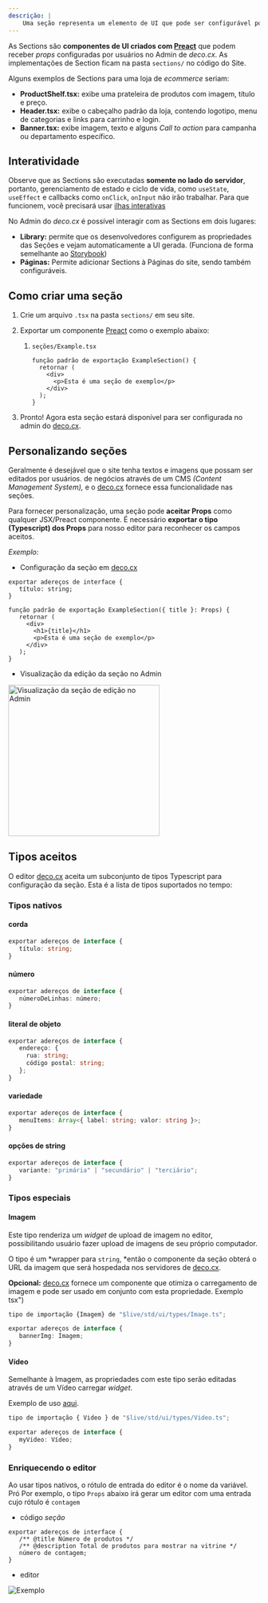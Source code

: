 ```yaml
---
descrição: |
    Uma seção representa um elemento de UI que pode ser configurável por usuários de negócio e usado em páginas.
---
```


As Sections são **componentes de UI criados com
[Preact](https://preactjs.com/)** que podem receber _props_ configuradas por
usuários no Admin de _deco.cx_. As implementações de Section ficam na pasta
`sections/` no código do Site.

Alguns exemplos de Sections para uma loja de _ecommerce_ seriam:

- **ProductShelf.tsx:** exibe uma prateleira de produtos com imagem,
  título e preço.
- **Header.tsx:** exibe o cabeçalho padrão da loja, contendo logotipo, menu de
  categorias e links para carrinho e login.
- **Banner.tsx:** exibe imagem, texto e alguns _Call to action_ para campanha ou
  departamento específico.

## Interatividade

Observe que as Sections são executadas **somente no lado do servidor**, portanto,
gerenciamento de estado e ciclo de vida, como `useState`, `useEffect` e callbacks como `onClick`,
`onInput` não irão trabalhar. Para que funcionem, você precisará usar
[ilhas interativas](https://fresh.deno.dev/docs/concepts/islands)

<!-- TODO: Criar docs sobre Islands -->

No Admin do _deco.cx_ é possível interagir com as Sections em dois lugares:

- **Library:** permite que os desenvolvedores configurem as propriedades das
  Seções e vejam automaticamente a UI gerada. (Funciona de forma semelhante ao
  [Storybook](https://storybook.js.org/))
- **Páginas:** Permite adicionar Sections à Páginas do site, sendo também
  configuráveis.

## Como criar uma seção

1. Crie um arquivo `.tsx` na pasta `sections/` em seu site.

2. Exportar um componente
   [Preact](https://preactjs.com/ "https://preactjs.com/") como o exemplo
   abaixo:

   1. `seções/Example.tsx`

      ```tsx
      função padrão de exportação ExampleSection() {
        retornar (
          <div>
            <p>Esta é uma seção de exemplo</p>
          </div>
        );
      }
      ```

3. Pronto! Agora esta seção estará disponível para ser configurada no admin do
   [deco.cx](deco.cx "deco.cx").

## Personalizando seções

Geralmente é desejável que o site tenha textos e imagens que possam ser editados
por usuários. de negócios através de um CMS _(Content Management System),_ e o
[deco.cx](deco.cx "deco.cx") fornece essa funcionalidade nas seções.

Para fornecer personalização, uma seção pode **aceitar Props** como qualquer
JSX/Preact componente. É necessário **exportar o tipo (Typescript) dos Props**
para nosso editor para reconhecer os campos aceitos.

_Exemplo:_

- Configuração da seção em [deco.cx](deco.cx "deco.cx")

```tsx
exportar adereços de interface {
   título: string;
}

função padrão de exportação ExampleSection({ title }: Props) {
   retornar (
     <div>
       <h1>{title}</h1>
       <p>Esta é uma seção de exemplo</p>
     </div>
   );
}
```

- Visualização da edição da seção no Admin

<img width="303" alt="Visualização da seção de edição no Admin" src="https://user-images.githubusercontent.com/18706156/219485206-732b566b-0f8f-43ce-a512-fa8252e99642.png">

## Tipos aceitos

O editor [deco.cx](deco.cx "deco.cx") aceita um subconjunto de tipos Typescript
para configuração da seção. Esta é a lista de tipos suportados no tempo:

### Tipos nativos

#### corda

```ts
exportar adereços de interface {
   título: string;
}
```

#### número

```ts
exportar adereços de interface {
   númeroDeLinhas: número;
}
```

#### literal de objeto

```ts
exportar adereços de interface {
   endereço: {
     rua: string;
     código postal: string;
   };
}
```

#### variedade

```ts
exportar adereços de interface {
   menuItems: Array<{ label: string; valor: string }>;
}
```

#### opções de string

```ts
exportar adereços de interface {
   variante: "primária" | "secundário" | "terciário";
}
```

### Tipos especiais

#### Imagem

Este tipo renderiza um _widget_ de upload de imagem no editor, possibilitando
usuário fazer upload de imagens de seu próprio computador.

O tipo é um *wrapper para `string`, *então o componente da seção obterá o URL da
imagem que será hospedada nos servidores de [deco.cx](deco.cx "deco.cx").

**Opcional:** [deco.cx](http://deco.cx) fornece um componente que otimiza o
carregamento de imagem e pode ser usado em conjunto com esta propriedade.
Exemplo tsx")

```ts
tipo de importação {Imagem} de "$live/std/ui/types/Image.ts";

exportar adereços de interface {
   bannerImg: Imagem;
}
```

#### Vídeo

Semelhante à Imagem, as propriedades com este tipo serão editadas através de um
Vídeo carregar _widget_.

Exemplo de uso
[aqui](https://github.com/deco-sites/fashion/blob/e15a0320fe9e0b7503eb4723f7c230b23886c2b5/sections/VideoCarousel.tsx#L3 "https://github.com/deco-sites/fashion/blob/e15a0320fe9e0b7503eb420b2b2bSection VideoCarouselc. tsx#L3").

```ts
tipo de importação { Video } de "$live/std/ui/types/Video.ts";

exportar adereços de interface {
   myVideo: Vídeo;
}
```

### Enriquecendo o editor

Ao usar tipos nativos, o rótulo de entrada do editor é o nome da variável. Pró
Por exemplo, o tipo `Props` abaixo irá gerar um editor com uma entrada cujo
rótulo é `contagem`

- código _seção_

```tsx
exportar adereços de interface {
   /** @title Número de produtos */
   /** @description Total de produtos para mostrar na vitrine */
   número de contagem;
}
```

- editor

![Exemplo](https://deco.fibery.io/api/files/73302d29-bdee-471c-ab2d-75f)
